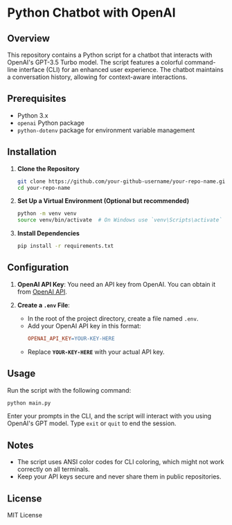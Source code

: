 # Python Chatbot with OpenAI

## Overview

This repository contains a Python script for a chatbot that interacts with OpenAI's GPT-3.5 Turbo model. The script features a colorful command-line interface (CLI) for an enhanced user experience. The chatbot maintains a conversation history, allowing for context-aware interactions.

## Prerequisites

- Python 3.x
- `openai` Python package
- `python-dotenv` package for environment variable management

## Installation

1. **Clone the Repository**
   ```bash
   git clone https://github.com/your-github-username/your-repo-name.git
   cd your-repo-name
   ```

2. **Set Up a Virtual Environment (Optional but recommended)**
   ```bash
   python -m venv venv
   source venv/bin/activate  # On Windows use `venv\Scripts\activate`
   ```

3. **Install Dependencies**
   ```bash
   pip install -r requirements.txt
   ```

## Configuration

1. **OpenAI API Key**: You need an API key from OpenAI. You can obtain it from [OpenAI API](https://beta.openai.com/signup/).

2. **Create a `.env` File**:
    - In the root of the project directory, create a file named `.env`.
    - Add your OpenAI API key in this format:
      ```makefile
      OPENAI_API_KEY=YOUR-KEY-HERE
      ```
    - Replace **`YOUR-KEY-HERE`** with your actual API key.

## Usage
Run the script with the following command:
```bash
python main.py
```

Enter your prompts in the CLI, and the script will interact with you using OpenAI's GPT model. Type `exit` or `quit` to end the session.

## Notes
- The script uses ANSI color codes for CLI coloring, which might not work correctly on all terminals.
- Keep your API keys secure and never share them in public repositories.

## License

MIT License
